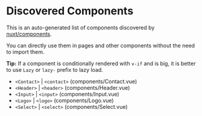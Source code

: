 # Discovered Components

This is an auto-generated list of components discovered by [nuxt/components](https://github.com/nuxt/components).

You can directly use them in pages and other components without the need to import them.

**Tip:** If a component is conditionally rendered with `v-if` and is big, it is better to use `Lazy` or `lazy-` prefix to lazy load.

- `<Contact>` | `<contact>` (components/Contact.vue)
- `<Header>` | `<header>` (components/Header.vue)
- `<Input>` | `<input>` (components/Input.vue)
- `<Logo>` | `<logo>` (components/Logo.vue)
- `<Select>` | `<select>` (components/Select.vue)
